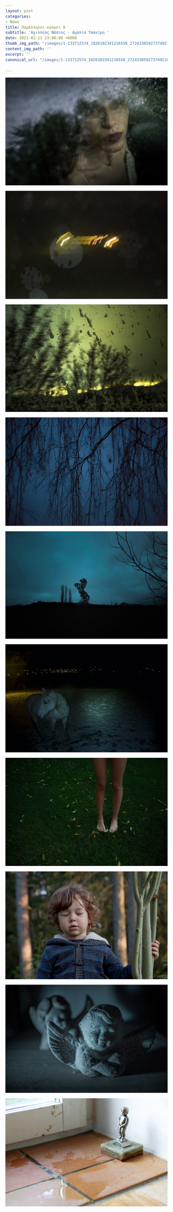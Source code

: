 ```yaml
---
layout: post
categories:
- News
title: Παράλληλοι κόσμοι 8
subtitle: 'Αχιλλέας Νάσιος - Αμαλία Τσακίρη '
date: 2021-02-11 23:00:00 +0000
thumb_img_path: "/images/1-133712574_1026102341216558_2724338592737492183_n.jpg"
content_img_path: ''
excerpt: ''
canonical_url: "/images/1-133712574_1026102341216558_2724338592737492183_n.jpg"

---
```

![](/images/1-133712574_1026102341216558_2724338592737492183_n.jpg)

![](/images/02-af489996-e78f-44f1-8ef7-b3b9828da1fa.jpg)

![](/images/03-134063734_870136907093406_6139573854360839020_n.jpg)

![](/images/04-45613790_10217239954733290_2543329459159695360_o.jpg)

![](/images/05-134764624_425753211897187_5317422627992094617_n.jpg)

![](/images/06_mg_3034.jpeg)

![](/images/07-134062885_572869640335950_7816836686477718616_n.jpg)

![](/images/08_mg_5597.jpg)

![](/images/09-134493489_1093273777775192_6473630389713926910_n.jpg)

![](/images/10-117.jpg)
